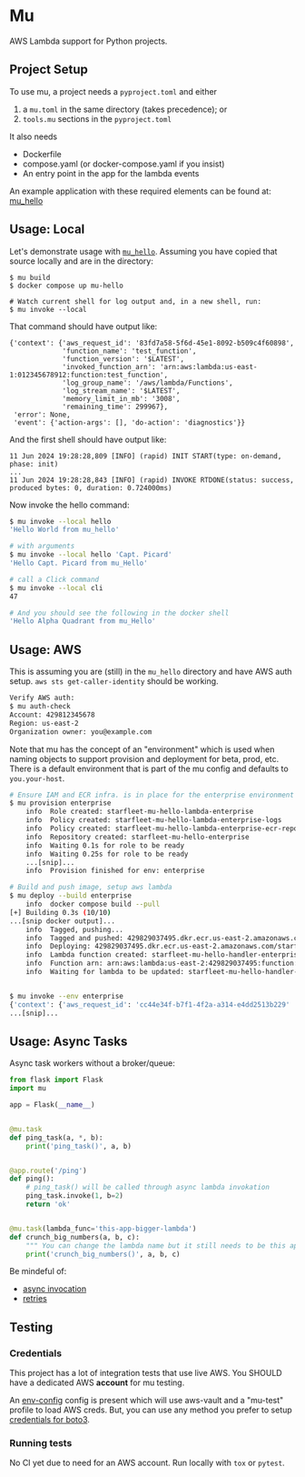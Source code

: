 Mu
================================================

AWS Lambda support for Python projects.

## Project Setup

To use mu, a project needs a `pyproject.toml` and either

1. a `mu.toml` in the same directory (takes precedence); or
2. `tools.mu` sections in the `pyproject.toml`

It also needs

* Dockerfile
* compose.yaml (or docker-compose.yaml if you insist)
* An entry point in the app for the lambda events

An example application with these required elements can be found at:
[mu_hello](https://github.com/level12/mu/tree/master/mu_hello)


## Usage: Local

Let's demonstrate usage with [`mu_hello`](https://github.com/level12/mu/tree/master/mu_hello).
Assuming you have copied that source locally and are in the directory:

```shell
$ mu build
$ docker compose up mu-hello

# Watch current shell for log output and, in a new shell, run:
$ mu invoke --local
```

That command should have output like:
```
{'context': {'aws_request_id': '83fd7a58-5f6d-45e1-8092-b509c4f60898',
             'function_name': 'test_function',
             'function_version': '$LATEST',
             'invoked_function_arn': 'arn:aws:lambda:us-east-1:012345678912:function:test_function',
             'log_group_name': '/aws/lambda/Functions',
             'log_stream_name': '$LATEST',
             'memory_limit_in_mb': '3008',
             'remaining_time': 299967},
 'error': None,
 'event': {'action-args': [], 'do-action': 'diagnostics'}}
```

And the first shell should have output like:

```
11 Jun 2024 19:28:28,809 [INFO] (rapid) INIT START(type: on-demand, phase: init)
...
11 Jun 2024 19:28:28,843 [INFO] (rapid) INVOKE RTDONE(status: success, produced bytes: 0, duration: 0.724000ms)
```

Now invoke the hello command:

```sh
$ mu invoke --local hello
'Hello World from mu_hello'

# with arguments
$ mu invoke --local hello 'Capt. Picard'
'Hello Capt. Picard from mu_Hello'

# call a Click command
$ mu invoke --local cli
47

# And you should see the following in the docker shell
'Hello Alpha Quadrant from mu_Hello'
```

## Usage: AWS


This is assuming you are (still) in the `mu_hello` directory and have AWS auth setup.  `aws sts
get-caller-identity` should be working.

```sh
Verify AWS auth:
$ mu auth-check
Account: 429812345678
Region: us-east-2
Organization owner: you@example.com
```

Note that mu has the concept of an "environment" which is used when naming objects to support
provision and deployment for beta, prod, etc.  There is a default environment that is part of the
mu config and defaults to `you.your-host`.


```sh
# Ensure IAM and ECR infra. is in place for the enterprise environment
$ mu provision enterprise
    info  Role created: starfleet-mu-hello-lambda-enterprise
    info  Policy created: starfleet-mu-hello-lambda-enterprise-logs
    info  Policy created: starfleet-mu-hello-lambda-enterprise-ecr-repo
    info  Repository created: starfleet-mu-hello-enterprise
    info  Waiting 0.1s for role to be ready
    info  Waiting 0.25s for role to be ready
    ...[snip]...
    info  Provision finished for env: enterprise

# Build and push image, setup aws lambda
$ mu deploy --build enterprise
    info  docker compose build --pull
[+] Building 0.3s (10/10)
...[snip docker output]...
    info  Tagged, pushing...
    info  Tagged and pushed: 429829037495.dkr.ecr.us-east-2.amazonaws.com/starfleet-mu-hello-enterprise mu-hello-2024-06-11T21.31.09
    info  Deploying: 429829037495.dkr.ecr.us-east-2.amazonaws.com/starfleet-mu-hello-enterprise:mu-hello-2024-06-11T21.31.09
    info  Lambda function created: starfleet-mu-hello-handler-enterprise
    info  Function arn: arn:aws:lambda:us-east-2:429829037495:function:starfleet-mu-hello-handler-enterprise
    info  Waiting for lambda to be updated: starfleet-mu-hello-handler-enterprise


$ mu invoke --env enterprise
{'context': {'aws_request_id': 'cc44e34f-b7f1-4f2a-a314-e4dd2513b229'
...[snip]...
```


## Usage: Async Tasks

Async task workers without a broker/queue:

```python
from flask import Flask
import mu

app = Flask(__name__)


@mu.task
def ping_task(a, *, b):
    print('ping_task()', a, b)


@app.route('/ping')
def ping():
    # ping_task() will be called through async lambda invokation
    ping_task.invoke(1, b=2)
    return 'ok'


@mu.task(lambda_func='this-app-bigger-lambda')
def crunch_big_numbers(a, b, c):
    """ You can change the lambda name but it still needs to be this app.  """
    print('crunch_big_numbers()', a, b, c)

```

Be mindeful of:

- [async invocation](https://docs.aws.amazon.com/lambda/latest/dg/invocation-async.html)
- [retries](https://docs.aws.amazon.com/lambda/latest/dg/invocation-retries.html)


## Testing

### Credentials

This project has a lot of integration tests that use live AWS.  You SHOULD have a dedicated AWS
**account** for mu testing.

An [env-config](https://github.com/level12/env-config) config is present which will use aws-vault
and a "mu-test" profile to load AWS creds.  But, you can use any method you prefer to setup
[credentials for boto3](https://boto3.amazonaws.com/v1/documentation/api/latest/guide/credentials.html).


### Running tests

No CI yet due to need for an AWS account.  Run locally with `tox` or `pytest`.
